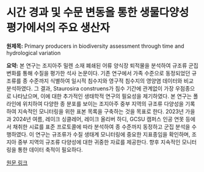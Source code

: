# 시간 경과 및 수문 변동을 통한 생물다양성 평가에서의 주요 생산자

**원제목:** Primary producers in biodiversity assessment through time and hydrological variation

**요약:** 본 연구는 조지아주 밀렌 소재 폐쇄된 어류 양식장 퇴적물을 분석하여 규조류 군집 변화를 통해 수질을 평가한 석사 논문이다.  기존 연구에서 가족 수준으로 동정되었던 규조류를 종 수준까지 식별하여 일시적 침수지와 영구적 침수지의 영양염 데이터와 비교 분석하였다.  그 결과, Staurosira construens가 침수 기간에 관계없이 가장 우점종으로 나타났으며, 이에 대한 추가적인 생태학적 연구의 필요성을 제기하였다.  본 연구는 폴 라인에 위치하여 다양한 종 분포를 보이는 조지아주 중부 지역의 규조류 다양성을 기록하여 지속적인 모니터링을 위한 표본 목록을 구축하는 것을 목표로 한다.  2023년 가을과 2024년 여름, 레이크 싱클레어, 레이크 올리버 하디, GCSU 캠퍼스 인공 연못 등에서 채취한 시료를 표준 프로토콜에 따라 분석하여 종 수준까지 동정하고 군집 분석을 수행하였다.  이 연구는 규조류가 수질 생태계 모니터링에 중요한 지표종임을 확인하며,  조지아 중부 지역의 규조류 다양성에 대한 귀중한 자료를 제공한다.  향후 지속적인 모니터링을 통한 데이터 축적이 필요하다.

[원문 링크](https://kb.gcsu.edu/biology/42/)
